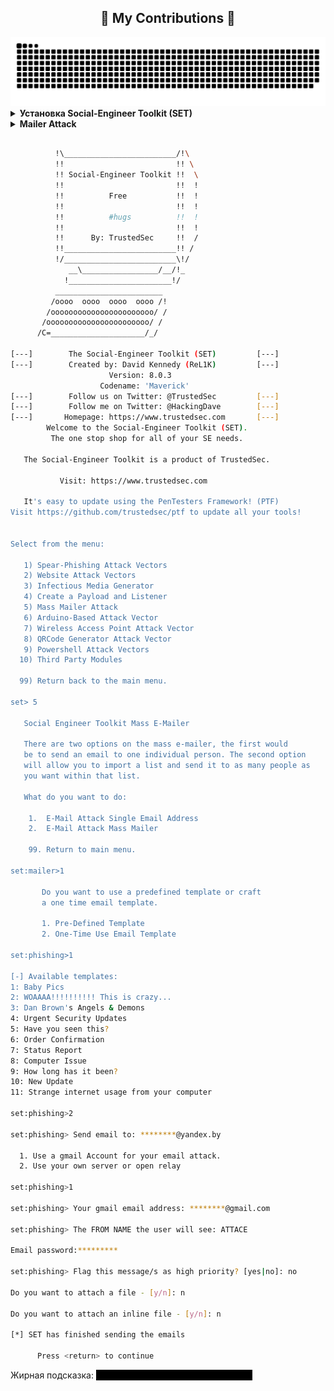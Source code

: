 <div align="center">
  <h2>🐍 My Contributions 🐍</h2>

  <img alt="snake eating my contributions" src="https://raw.githubusercontent.com/salesp07/salesp07/output/github-contribution-grid-snake.svg" />

</div>

<details>
<summary><b>Установка Social-Engineer Toolkit (SET)</b></summary>

![Images](/💀Task9/img/install-s.png)

![Images](/💀Task9/img/cred.png)

</details>

<details>
<summary><b>Mailer Attack</b></summary>

![Images](/💀Task9/img/attack.png)

![Images](/💀Task9/img/set-mail.png)

</details>

```bash

          !\_________________________/!\
          !!                         !! \
          !! Social-Engineer Toolkit !!  \
          !!                         !!  !
          !!          Free           !!  !
          !!                         !!  !
          !!          #hugs          !!  !
          !!                         !!  !
          !!      By: TrustedSec     !!  /
          !!_________________________!! /
          !/_________________________\!/
             __\_________________/__/!_
            !_______________________!/
          ________________________
         /oooo  oooo  oooo  oooo /!
        /ooooooooooooooooooooooo/ /
       /ooooooooooooooooooooooo/ /
      /C=_____________________/_/

[---]        The Social-Engineer Toolkit (SET)         [---]
[---]        Created by: David Kennedy (ReL1K)         [---]
                      Version: 8.0.3
                    Codename: 'Maverick'
[---]        Follow us on Twitter: @TrustedSec         [---]
[---]        Follow me on Twitter: @HackingDave        [---]
[---]       Homepage: https://www.trustedsec.com       [---]
        Welcome to the Social-Engineer Toolkit (SET).
         The one stop shop for all of your SE needs.

   The Social-Engineer Toolkit is a product of TrustedSec.

           Visit: https://www.trustedsec.com

   It's easy to update using the PenTesters Framework! (PTF)
Visit https://github.com/trustedsec/ptf to update all your tools!


Select from the menu:

   1) Spear-Phishing Attack Vectors
   2) Website Attack Vectors
   3) Infectious Media Generator
   4) Create a Payload and Listener
   5) Mass Mailer Attack
   6) Arduino-Based Attack Vector
   7) Wireless Access Point Attack Vector
   8) QRCode Generator Attack Vector
   9) Powershell Attack Vectors
  10) Third Party Modules

  99) Return back to the main menu.

set> 5

   Social Engineer Toolkit Mass E-Mailer

   There are two options on the mass e-mailer, the first would
   be to send an email to one individual person. The second option
   will allow you to import a list and send it to as many people as
   you want within that list.

   What do you want to do:

    1.  E-Mail Attack Single Email Address
    2.  E-Mail Attack Mass Mailer

    99. Return to main menu.

set:mailer>1

       Do you want to use a predefined template or craft
       a one time email template.

       1. Pre-Defined Template
       2. One-Time Use Email Template

set:phishing>1

[-] Available templates:
1: Baby Pics
2: WOAAAA!!!!!!!!!! This is crazy...
3: Dan Brown's Angels & Demons
4: Urgent Security Updates
5: Have you seen this?
6: Order Confirmation
7: Status Report
8: Computer Issue
9: How long has it been?
10: New Update
11: Strange internet usage from your computer

set:phishing>2

set:phishing> Send email to: ********@yandex.by

  1. Use a gmail Account for your email attack.
  2. Use your own server or open relay

set:phishing>1

set:phishing> Your gmail email address: ********@gmail.com

set:phishing> The FROM NAME the user will see: ATTACE

Email password:*********

set:phishing> Flag this message/s as high priority? [yes|no]: no

Do you want to attach a file - [y/n]: n

Do you want to attach an inline file - [y/n]: n

[*] SET has finished sending the emails

      Press <return> to continue
```

Жирная подсказка: 
<span style="color: black; background-color: black;">Индусы на Youtube все расскажут!!!</span>